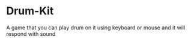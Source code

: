 # Drum-Kit
A game that you can play drum on it using keyboard or mouse and it will respond with sound 
